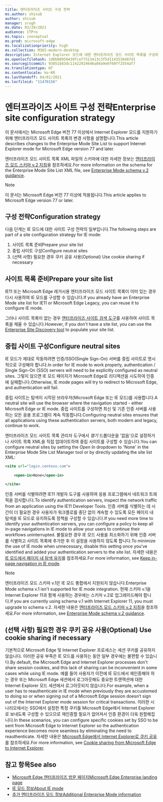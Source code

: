 ```yaml
---
title: 엔터프라이즈 사이트 구성 전략
ms.author: shisub
author: shisub
manager: srugh
ms.date: 03/29/2021
audience: ITPro
ms.topic: conceptual
ms.prod: microsoft-edge
ms.localizationpriority: high
ms.collection: M365-modern-desktop
description: Internet Explorer 모드에 대한 엔터프라이즈 모드 사이트 목록을 구성하는 단계별 가이드입니다.
ms.openlocfilehash: 1d0b80950439fce77513413c3f5d1143538487d1
ms.sourcegitcommit: 93851b83dc11422924646a04a9e0f60ff2554af7
ms.translationtype: HT
ms.contentlocale: ko-KR
ms.lasthandoff: 04/01/2021
ms.locfileid: "11470156"
---
```

# <a name="enterprise-site-configuration-strategy"></a><span data-ttu-id="c6848-103">엔터프라이즈 사이트 구성 전략</span><span class="sxs-lookup"><span data-stu-id="c6848-103">Enterprise site configuration strategy</span></span>

<span data-ttu-id="c6848-104">이 문서에서는 Microsoft Edge 버전 77 이상에서 Internet Explorer 모드를 지원하기 위해 엔터프라이즈 모드 사이트 목록의 변경 사항을 설명합니다.</span><span class="sxs-lookup"><span data-stu-id="c6848-104">This article describes changes to the Enterprise Mode Site List to support Internet Explorer mode for Microsoft Edge version 77 and later.</span></span>

<span data-ttu-id="c6848-105">엔터프라이즈 모드 사이트 목록 XML 파일의 스키마에 대한 자세한 정보는 [엔터프라이즈 모드 스키마 v.2 지침](/internet-explorer/ie11-deploy-guide/enterprise-mode-schema-version-2-guidance)을 참조하세요.</span><span class="sxs-lookup"><span data-stu-id="c6848-105">For more information on the schema for the Enterprise Mode Site List XML file, see [Enterprise Mode schema v.2 guidance](/internet-explorer/ie11-deploy-guide/enterprise-mode-schema-version-2-guidance).</span></span>

> [!NOTE]
> <span data-ttu-id="c6848-106">이 문서는 Microsoft Edge 버전 77 이상에 적용됩니다.</span><span class="sxs-lookup"><span data-stu-id="c6848-106">This article applies to Microsoft Edge version 77 or later.</span></span>
<!--
## Updated schema elements

The following table describes the \<open-in app\> element added to the v.2 of the Enterprise Mode schema:

| **Element** | **Description** |
| --- | --- |
| \<open-in app="**true**"\> | A child element that controls what browser is used for sites. This element is required for sites that need to **open in IE11**.|

**Example:**

``` xml
<site url="contoso.com">

  <open-in app="true">IE11</open-in>

</site>
```

The following table shows the possible values of the \<open-in\> element:

| **Value** | **Description** |
| --- | --- |
| **\<open-in\>IE11\</open-in\>** | Opens the site in IE mode or a full IE11 window. To enable IE mode, see [Configure IE mode policies](./edge-ie-mode-policies.md)|
| **\<open-in app="**true**"\>IE11\</open-in\>** | Opens the site in a full IE11 window |
| **\<open-in\>MSEdge\</open-in\>** | Opens the site in Microsoft Edge |
| **\<open-in\>None or not specified\</open-in\>** | Opens the site in the default browser or in the browser where the user navigated to the site. |
|**\<open-in\>Configurable\</open-in\>** | Allows the site to participate in IE mode engine determination. To learn more, see [Learn about Configurable sites in IE mode](edge-learnmore-configurable-sites-ie-mode.md).  |

>[!NOTE]
> The attribute app=**"true"** is only recognized when associated to _'open-in' IE11_. Adding it to the other 'open-in' elements won't change browser behavior.   -->

## <a name="configuration-strategy"></a><span data-ttu-id="c6848-107">구성 전략</span><span class="sxs-lookup"><span data-stu-id="c6848-107">Configuration strategy</span></span>

<span data-ttu-id="c6848-108">다음 단계는 IE 모드에 대한 사이트 구성 전략의 일부입니다.</span><span class="sxs-lookup"><span data-stu-id="c6848-108">The following steps are part of a site configuration strategy for IE mode:</span></span>
1. <span data-ttu-id="c6848-109">사이트 목록 준비</span><span class="sxs-lookup"><span data-stu-id="c6848-109">Prepare your site list</span></span>
2. <span data-ttu-id="c6848-110">중립 사이트 구성</span><span class="sxs-lookup"><span data-stu-id="c6848-110">Configure neutral sites</span></span>
3. <span data-ttu-id="c6848-111">(선택 사항) 필요한 경우 쿠키 공유 사용</span><span class="sxs-lookup"><span data-stu-id="c6848-111">(Optional) Use cookie sharing if necessary</span></span>

<!--
Step 1.  – if you don’t have one use Site Discovery Step-by-Step
Step 2 – Neutral sites + sticky mode
        Use more examples and explain sticky mode better
Step 3 – If that doesn’t cover your needs, then use Cookie sharing -->

## <a name="prepare-your-site-list"></a><span data-ttu-id="c6848-112">사이트 목록 준비</span><span class="sxs-lookup"><span data-stu-id="c6848-112">Prepare your site list</span></span>

<span data-ttu-id="c6848-113">IE11 또는 Microsoft Edge 레거시용 엔터프라이즈 모드 사이트 목록이 이미 있는 경우 다시 사용하여 IE 모드를 구성할 수 있습니다.</span><span class="sxs-lookup"><span data-stu-id="c6848-113">If you already have an Enterprise Mode site list for IE11 or Microsoft Edge Legacy, you can reuse it to configure IE mode.</span></span>

<span data-ttu-id="c6848-114">그러나 사이트 목록이 없는 경우 [엔터프라이즈 사이트 검색 도구](https://docs.microsoft.com/deployedge/edge-ie-mode-site-discovery)를 사용하여 사이트 목록을 채울 수 있습니다.</span><span class="sxs-lookup"><span data-stu-id="c6848-114">However, if you don't have a site list, you can use the [Enterprise Site Discovery tool](https://docs.microsoft.com/deployedge/edge-ie-mode-site-discovery) to populate your site list.</span></span>

## <a name="configure-neutral-sites"></a><span data-ttu-id="c6848-115">중립 사이트 구성</span><span class="sxs-lookup"><span data-stu-id="c6848-115">Configure neutral sites</span></span>

<span data-ttu-id="c6848-116">IE 모드가 제대로 작동하려면 인증/SSO(Single Sign-On) 서버를 중립 사이트로 명시적으로 구성해야 합니다.</span><span class="sxs-lookup"><span data-stu-id="c6848-116">In order for IE mode to work properly, authentication / Single Sign-On (SSO) servers will need to be explicitly configured as neutral sites.</span></span> <span data-ttu-id="c6848-117">그렇지 않으면 IE 모드 페이지가 Microsoft Edge로 리디렉션을 시도하여 인증에 실패합니다.</span><span class="sxs-lookup"><span data-stu-id="c6848-117">Otherwise, IE mode pages will try to redirect to Microsoft Edge, and authentication will fail.</span></span>

<span data-ttu-id="c6848-118">중립 사이트는 탐색이 시작된 브라우저(Microsoft Edge 또는 IE 모드)를 사용합니다.</span><span class="sxs-lookup"><span data-stu-id="c6848-118">A neutral site will use the browser where the navigation started - either Microsoft Edge or IE mode.</span></span> <span data-ttu-id="c6848-119">중립 사이트를 구성하면 최신 및 기존 인증 서버를 사용하는 모든 응용 프로그램이 계속 작동합니다.</span><span class="sxs-lookup"><span data-stu-id="c6848-119">Configuring neutral sites ensures that all applications using these authentication servers, both modern and legacy, continue to work.</span></span>

<span data-ttu-id="c6848-120">엔터프라이즈 모드 사이트 목록 관리자 도구에서 *열기* 드롭다운을 '없음'으로 설정하거나 사이트 목록 XML을 직접 업데이트하여 중립 사이트를 구성할 수 있습니다.</span><span class="sxs-lookup"><span data-stu-id="c6848-120">You can configure neutral sites by setting the *Open In* dropdown to 'None' in the Enterprise Mode Site List Manager tool or by directly updating the site list XML:</span></span>

``` xml
<site url="login.contoso.com">
   
    <open-in>None</open-in>

</site>
```

<span data-ttu-id="c6848-121">인증 서버를 식별하려면 IE11 개발자 도구를 사용하여 응용 프로그램에서 네트워크 트래픽을 검사합니다.</span><span class="sxs-lookup"><span data-stu-id="c6848-121">To identify authentication servers, inspect the network traffic from an application using the IE11 Developer Tools.</span></span> <span data-ttu-id="c6848-122">인증 서버를 식별하는 데 시간이 더 필요한 경우 사용자가 워크플로를 중단 없이 계속할 수 있도록 모든 페이지 내 탐색을 IE 모드로 유지하도록 정책을 구성할 수 있습니다.</span><span class="sxs-lookup"><span data-stu-id="c6848-122">If you need more time to identify your authentication servers, you can configure a policy to keep all in-page navigations in IE mode to allow your users to continue their workflows uninterrupted.</span></span> <span data-ttu-id="c6848-123">불필요한 경우 IE 모드 사용을 최소화하기 위해 인증 서버를 식별하고 사이트 목록에 추가한 후 이 설정을 사용하지 않도록 합니다.</span><span class="sxs-lookup"><span data-stu-id="c6848-123">To minimize the use of IE mode when unnecessary, disable this setting once you've identified and added your authentication servers to the site list.</span></span> <span data-ttu-id="c6848-124">자세한 내용은 [IE 모드에서 페이지 내 탐색 유지](https://docs.microsoft.com/deployedge/edge-learnmore-inpage-nav)를 참조하세요.</span><span class="sxs-lookup"><span data-stu-id="c6848-124">For more information, see [Keep in-page navigation in IE mode](https://docs.microsoft.com/deployedge/edge-learnmore-inpage-nav).</span></span>

>[!NOTE]
   ><span data-ttu-id="c6848-125">엔터프라이즈 모드 스키마 v.1은 IE 모드 통합에서 지원되지 않습니다.</span><span class="sxs-lookup"><span data-stu-id="c6848-125">Enterprise Mode schema v.1 isn't supported for IE mode integration.</span></span> <span data-ttu-id="c6848-126">현재 스키마 v.1을 Internet Explorer 11과 함께 사용하는 경우에는 스키마 v.2로 업그레이드해야 합니다.</span><span class="sxs-lookup"><span data-stu-id="c6848-126">If you are currently using schema v.1 with Internet Explorer 11, you must upgrade to schema v.2.</span></span> <span data-ttu-id="c6848-127">자세한 내용은 [엔터프라이즈 모드 스키마 v.2 지침](/internet-explorer/ie11-deploy-guide/enterprise-mode-schema-version-2-guidance)을 참조하세요.</span><span class="sxs-lookup"><span data-stu-id="c6848-127">For more information, see [Enterprise Mode schema v.2 guidance](/internet-explorer/ie11-deploy-guide/enterprise-mode-schema-version-2-guidance).</span></span>

## <a name="optional-use-cookie-sharing-if-necessary"></a><span data-ttu-id="c6848-128">(선택 사항) 필요한 경우 쿠키 공유 사용</span><span class="sxs-lookup"><span data-stu-id="c6848-128">(Optional) Use cookie sharing if necessary</span></span>

<span data-ttu-id="c6848-129">기본적으로 Microsoft Edge 및 Internet Explorer 프로세스는 세션 쿠키를 공유하지 않습니다. 이러한 공유 부족은 IE 모드를 사용하는 동안 일부 경우에는 불편할 수 있습니다.</span><span class="sxs-lookup"><span data-stu-id="c6848-129">By default, the Microsoft Edge and Internet Explorer processes don't share session cookies, and this lack of sharing can be inconvenient in some cases while using IE mode.</span></span> <span data-ttu-id="c6848-130">예를 들어 사용자가 이전에 IE 모드에서 재인증해야 하는 경우 또는 Microsoft Edge 세션에서 로그아웃해도 중요한 트랜잭션에 대한 Internet Explorer 모드 세션에서 로그아웃되지 않습니다.</span><span class="sxs-lookup"><span data-stu-id="c6848-130">For example, when a user has to reauthenticate in IE mode when previously they are accustomed to doing so or when signing out of a Microsoft Edge session doesn’t sign out of the Internet Explorer mode session for critical transactions.</span></span> <span data-ttu-id="c6848-131">이러한 시나리오에서는 SSO에서 설정한 특정 쿠키를 Microsoft Edge에서 Internet Explorer로 보내도록 구성할 수 있으므로 재인증할 필요가 없어져서 인증 환경이 더욱 원할해집니다.</span><span class="sxs-lookup"><span data-stu-id="c6848-131">In these scenarios, you can configure specific cookies set by SSO to be sent from Microsoft Edge to Internet Explorer so the authentication experience becomes more seamless by eliminating the need to reauthenticate.</span></span> <span data-ttu-id="c6848-132">자세한 내용은 [Microsoft Edge에서 Internet Explorer로 쿠키 공유](https://docs.microsoft.com/deployedge/edge-ie-mode-add-guidance-cookieshare)를 참조하세요.</span><span class="sxs-lookup"><span data-stu-id="c6848-132">For more information, see [Cookie sharing from Microsoft Edge to Internet Explorer](https://docs.microsoft.com/deployedge/edge-ie-mode-add-guidance-cookieshare).</span></span>

## <a name="see-also"></a><span data-ttu-id="c6848-133">참고 항목</span><span class="sxs-lookup"><span data-stu-id="c6848-133">See also</span></span>

- [<span data-ttu-id="c6848-134">Microsoft Edge 엔터프라이즈 방문 페이지</span><span class="sxs-lookup"><span data-stu-id="c6848-134">Microsoft Edge Enterprise landing page</span></span>](https://aka.ms/EdgeEnterprise)
- [<span data-ttu-id="c6848-135">IE 모드 정보</span><span class="sxs-lookup"><span data-stu-id="c6848-135">About IE mode</span></span>](./edge-ie-mode.md)
- [<span data-ttu-id="c6848-136">추가 엔터프라이즈 모드 정보</span><span class="sxs-lookup"><span data-stu-id="c6848-136">Additional Enterprise Mode information</span></span>](/internet-explorer/ie11-deploy-guide/enterprise-mode-overview-for-ie11)
